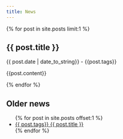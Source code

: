 ```yaml
---
title: News
---
```


{% for post in site.posts limit:1 %}

## {{ post.title }}

{{ post.date | date_to_string}} - {{post.tags}}

{{post.content}}

{% endfor %}

## Older news

<ul>
  {% for post in site.posts offset:1 %}
    <li>
      <a href="{{ site.baseurl }}{{ post.url }}">{{ post.tags}} {{ post.title }}</a>
    </li>
  {% endfor %}
</ul>
